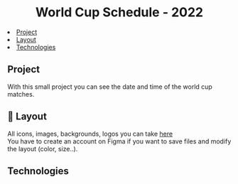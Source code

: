 <h1 align="center"> World Cup Schedule - 2022 </h1>

<li> <a href="#project">Project</a>
<li> <a href="#-layout">Layout</a>
<li> <a href="#technologies">Technologies</a>



## Project
With this small project you can see the date and time of the world cup matches.


## :sunrise: Layout 
All icons, images, backgrounds, logos you can take <a href="https://www.figma.com/file/NNWTIgAsceT5Kjtu9HdHlr/Calend%C3%A1rio-de-Jogos-(Community)?node-id=0%3A1">here</a> </br>
You have to create an account on Figma if you want to save files and modify the layout (color, size..).  

## Technologies

